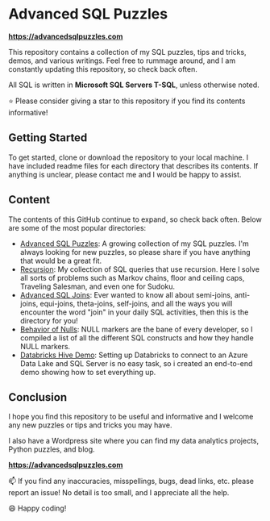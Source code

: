 # Advanced SQL Puzzles

**https://advancedsqlpuzzles.com**  

This repository contains a collection of my SQL puzzles, tips and tricks, demos, and various writings.  Feel free to rummage around, and I am constantly updating this repository, so check back often.

All SQL is written in **Microsoft SQL Servers T-SQL**, unless otherwise noted.

:star: Please consider giving a star to this repository if you find its contents informative!

## Getting Started

To get started, clone or download the repository to your local machine.  I have included readme files for each directory that describes its contents.  If anything is unclear, please contact me and I would be happy to assist.

## Content
The contents of this GitHub continue to expand, so check back often. Below are some of the most popular directories:

*  [Advanced SQL Puzzles](/Advanced%20SQL%20Puzzles): A growing collection of my SQL puzzles.  I'm always looking for new puzzles, so please share if you have anything that would be a great fit.  
*  [Recursion](/Advanced%20SQL%20Puzzles/Recursion%20Examples): My collection of SQL queries that use recursion.  Here I solve all sorts of problems such as Markov chains, floor and ceiling caps, Traveling Salesman, and even one for Sudoku.    
*  [Advanced SQL Joins](/Database%20Tips%20and%20Tricks/Advanced%20SQL%20Joins): Ever wanted to know all about semi-joins, anti-joins, equi-joins, theta-joins, self-joins, and all the ways you will encounter the word "join" in your daily SQL activities, then this is the directory for you!    
*  [Behavior of Nulls](/Database%20Tips%20and%20Tricks/Behavior%20Of%20Nulls):  NULL markers are the bane of every developer, so I compiled a list of all the different SQL constructs and how they handle NULL markers.    
*  [Databricks Hive Demo](/Database%20Tips%20and%20Tricks/Databricks%20Hive%20Demo):  Setting up Databricks to connect to an Azure Data Lake and SQL Server is no easy task, so i created an end-to-end demo showing how to set everything up.

## Conclusion
I hope you find this repository to be useful and informative and I welcome any new puzzles or tips and tricks you may have.  

I also have a Wordpress site where you can find my data analytics projects, Python puzzles, and blog.    

**https://advancedsqlpuzzles.com**  

:mailbox: If you find any inaccuracies, misspellings, bugs, dead links, etc. please report an issue!  No detail is too small, and I appreciate all the help.



:smile: Happy coding!
